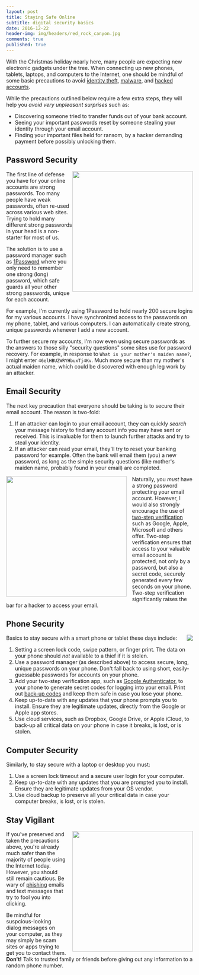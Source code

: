 ```yaml
---
layout: post
title: Staying Safe Online
subtitle: digital security basics
date: 2016-12-22
header-img: img/headers/red_rock_canyon.jpg
comments: true
published: true
---
```


With the Christmas holiday nearly here, many people are expecting new electronic gadgets under the tree.  When connecting up new phones, tablets, laptops, and computers to the Internet, one should be mindful of some basic precautions to avoid [identity theft](https://staysafeonline.org/stay-safe-online/protect-your-personal-information/id-theft-and-fraud), [malware](https://staysafeonline.org/stay-safe-online/keep-a-clean-machine/malware-and-botnets), and [hacked accounts](https://staysafeonline.org/stay-safe-online/keep-a-clean-machine/hacked-accounts).

While the precautions outlined below require a few extra steps, they will help you *avoid very unpleasant surprises* such as:

*  Discovering someone tried to transfer funds out of your bank account.
*  Seeing your important passwords reset by someone stealing your identity through your email account.
*  Finding your important files held for ransom, by a hacker demanding payment before possibly unlocking them.


## Password Security
<a href="https://1password.com/"><img style="float:right; width:325px" src="{{site_url}}/img/posts/opsec_basics_1password.jpg"/></a>The first line of defense you have for your online accounts are strong passwords.  Too many people have weak passwords, often re-used across various web sites.  Trying to hold many different strong passwords in your head is a non-starter for most of us.  

The solution is to use a password manager such as [1Password](https://1password.com/) where you only need to remember one strong (long) password, which safe guards all your other strong passwords,  unique for each account.

For example, I'm currently using 1Password to hold nearly 200 secure logins for my various accounts.  I have synchronized access to the passwords on my phone, tablet, and various computers. I can automatically create strong, unique passwords whenever I add a new account.  

To further secure my accounts, I'm now even using secure passwords as the answers to those silly "security questions" some sites use for password recovery.  For example, in response to `What is your mother's maiden name?`, I might enter `46elHBUZWRYHbuxTj4Kv`. Much more secure than my mother's actual maiden name, which could be discovered with enough leg work by an attacker.


## Email Security
The next key precaution that everyone should be taking is to secure their email account.  The reason is two-fold:

1. If an attacker can login to your email account, they can quickly *search* your message history to find any account info you may have sent or received.  This is invaluable for them to launch further attacks and try to steal your identity.
2. If an attacker can read your email, they'll try to reset your banking password for example.  Often the bank will email them (you) a new password, as long as the simple security questions (like mother's maiden name, probably found in your email) are completed.

<a href="https://www.google.ca/landing/2step/"><img style="float:left; width:325px;padding-right:15px" src="{{site_url}}/img/posts/opsec_basics_2step.jpg"/></a> Naturally, you *must* have a strong password protecting your email account.  However, I would also strongly encourage the use of [two-step verification](https://www.google.ca/landing/2step/) such as Google, Apple, Microsoft and others offer.  Two-step verification ensures that access to your valuable email account is protected, not only by a password, but also a secret code, securely generated every few seconds on your phone.  Two-step verification significantly raises the bar for a hacker to access your email. 


## Phone Security
<img style="float:right;padding-left:15px" src="{{site_url}}/img/posts/opsec_basics_phone.jpg"/>Basics to stay secure with a smart phone or tablet these days include:

1. Setting a screen lock code, swipe pattern, or finger print. The data on your phone should *not* available to a thief if it is stolen.
2. Use a password manager (as described above) to access secure, long, unique passwords on your phone.  Don't fall back to using short, easily-guessable passwords for accounts on your phone.
3. Add your two-step verification app, such as [Google Authenticator](https://support.google.com/accounts/answer/1066447?hl=en), to your phone to generate secret codes for logging into your email.  Print out [back-up codes](https://support.google.com/accounts/answer/1187538) and keep them safe in case you lose your phone.
4. Keep up-to-date with any updates that your phone prompts you to install.  Ensure they are legitimate updates, directly from the Google or Apple app stores.
5. Use cloud services, such as Dropbox, Google Drive, or Apple iCloud, to back-up all critical data on your phone in case it breaks, is lost, or is stolen.

## Computer Security
Similarly, to stay secure with a laptop or desktop you must:

1. Use a screen lock timeout and a secure user login for your computer.
2. Keep up-to-date with any updates that you are prompted you to install.  Ensure they are legitimate updates from your OS vendor.
5. Use cloud backup to preserve all your critical data in case your computer breaks, is lost, or is stolen.   

## Stay Vigilant
<img style="float:right; width:325px;padding-left:15px" src="{{site_url}}/img/posts/opsec_basics_thief.png"/>If you've preserved and taken the precautions above, you're already much safer than the majority of people using the Internet today.  However, you should still remain cautious.  Be wary of [phishing](https://en.wikipedia.org/wiki/Phishing) emails and text messages that try to fool you into clicking.  

Be mindful for suspcious-looking dialog messages on your computer, as they may simply be scam sites or apps trying to get you to contact them.  **Don't!**  Talk to trusted family or friends before giving out any information to a random phone number.
 